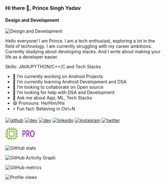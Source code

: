 ### Hi there 👋, Prince Singh Yadav
#### Design and Development 
![Design and Development ](https://media-exp1.licdn.com/dms/image/C5616AQGuvAF0McA9Xg/profile-displaybackgroundimage-shrink_350_1400/0/1626468035408?e=1632960000&v=beta&t=ZtIfjahGmRZ7h5b1LsCEFDoo1U4Z3zF944JsrYShKYk)

Hello everyone! I am Prince. I am a tech enthusiast, exploring a lot in the field of technology. I am currently struggling with my career ambitions. Currently studying about developing stacks. And I write about making your life as a developer easier.

Skills: JAVA/PYTHON/C++/C and Tech Stacks

- 🔭 I’m currently working on Android Projects  
- 🌱 I’m currently learning Android Development and DSA  
- 👯 I’m looking to collaborate on Open source  
- 🤔 I’m looking for help with DSA and Development  
- 💬 Ask me about App, ML, Tech Stacks 
- 😄 Pronouns: He/Him/His 
- ⚡ Fun fact: Believing in Ctrl+N 


[<img src='https://cdn.jsdelivr.net/npm/simple-icons@3.0.1/icons/github.svg' alt='github' height='40'>](https://github.com/princemsd007)  [<img src='https://cdn.jsdelivr.net/npm/simple-icons@3.0.1/icons/dev-dot-to.svg' alt='dev' height='40'>](https://dev.to/https://dev.to/princemsd007)  [<img src='https://cdn.jsdelivr.net/npm/simple-icons@3.0.1/icons/hashnode.svg' alt='dev' height='40'>](https://hashnode.com/@geeksengineer)  [<img src='https://cdn.jsdelivr.net/npm/simple-icons@3.0.1/icons/linkedin.svg' alt='linkedin' height='40'>](https://www.linkedin.com/in/https://www.instagram.com/geeks_engineer//)  [<img src='https://cdn.jsdelivr.net/npm/simple-icons@3.0.1/icons/instagram.svg' alt='instagram' height='40'>](https://www.instagram.com/https://www.instagram.com/geeks_engineer//)  [<img src='https://cdn.jsdelivr.net/npm/simple-icons@3.0.1/icons/twitter.svg' alt='twitter' height='40'>](https://twitter.com/https://twitter.com/Princemsd_007)  

<a href='https://docs.github.com/en/developers'><img src='https://raw.githubusercontent.com/acervenky/animated-github-badges/master/assets/devbadge.gif' width='40' height='40'></a> <a href='https://github.com/pricing'><img src='https://raw.githubusercontent.com/acervenky/animated-github-badges/master/assets/pro.gif' width='40' height='40'></a> 

![GitHub stats](https://github-readme-stats.vercel.app/api?username=princemsd007&show_icons=true)  

![GitHub Activity Graph](https://activity-graph.herokuapp.com/graph?username=princemsd007)  

![GitHub metrics](https://metrics.lecoq.io/princemsd007)  

![Profile views](https://gpvc.arturio.dev/princemsd007)  
